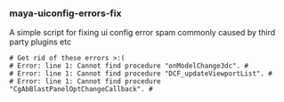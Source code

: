 ### maya-uiconfig-errors-fix

A simple script for fixing ui config error spam commonly caused by third party plugins etc

```
# Get rid of these errors >:(
# Error: line 1: Cannot find procedure "onModelChange3dc". #
# Error: line 1: Cannot find procedure "DCF_updateViewportList". #
# Error: line 1: Cannot find procedure "CgAbBlastPanelOptChangeCallback". #
```
